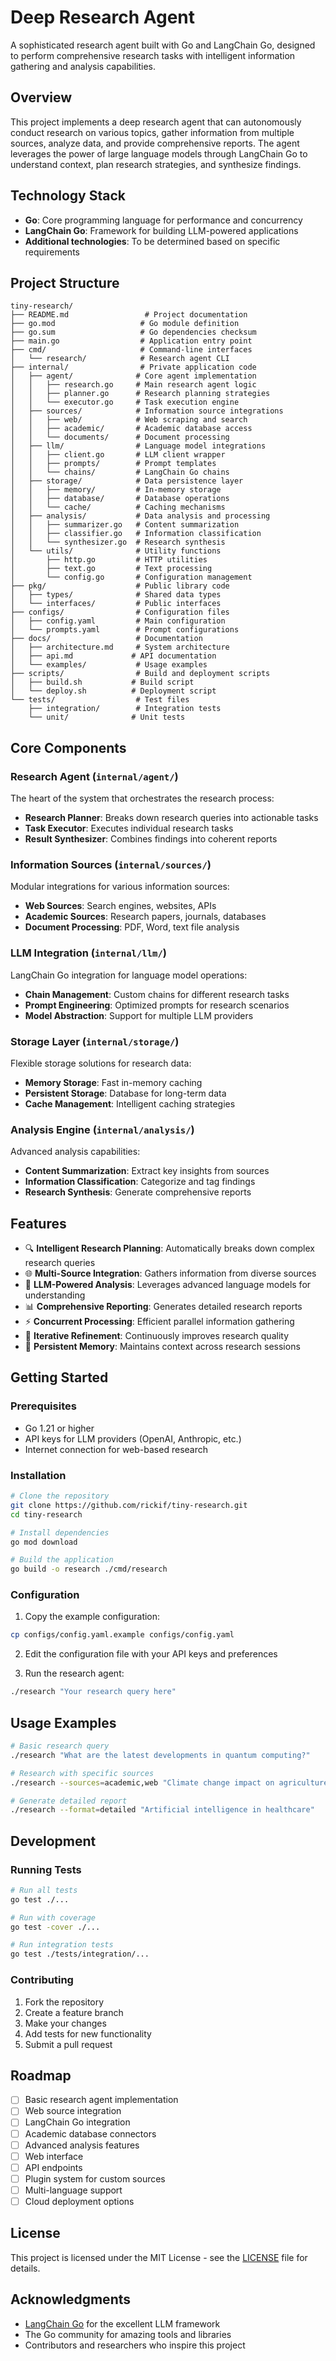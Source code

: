 # Deep Research Agent

A sophisticated research agent built with Go and LangChain Go, designed to perform comprehensive research tasks with intelligent information gathering and analysis capabilities.

## Overview

This project implements a deep research agent that can autonomously conduct research on various topics, gather information from multiple sources, analyze data, and provide comprehensive reports. The agent leverages the power of large language models through LangChain Go to understand context, plan research strategies, and synthesize findings.

## Technology Stack

- **Go**: Core programming language for performance and concurrency
- **LangChain Go**: Framework for building LLM-powered applications
- **Additional technologies**: To be determined based on specific requirements

## Project Structure

```
tiny-research/
├── README.md                 # Project documentation
├── go.mod                   # Go module definition
├── go.sum                   # Go dependencies checksum
├── main.go                  # Application entry point
├── cmd/                     # Command-line interfaces
│   └── research/            # Research agent CLI
├── internal/                # Private application code
│   ├── agent/              # Core agent implementation
│   │   ├── research.go     # Main research agent logic
│   │   ├── planner.go      # Research planning strategies
│   │   └── executor.go     # Task execution engine
│   ├── sources/            # Information source integrations
│   │   ├── web/            # Web scraping and search
│   │   ├── academic/       # Academic database access
│   │   └── documents/      # Document processing
│   ├── llm/                # Language model integrations
│   │   ├── client.go       # LLM client wrapper
│   │   ├── prompts/        # Prompt templates
│   │   └── chains/         # LangChain Go chains
│   ├── storage/            # Data persistence layer
│   │   ├── memory/         # In-memory storage
│   │   ├── database/       # Database operations
│   │   └── cache/          # Caching mechanisms
│   ├── analysis/           # Data analysis and processing
│   │   ├── summarizer.go   # Content summarization
│   │   ├── classifier.go   # Information classification
│   │   └── synthesizer.go  # Research synthesis
│   └── utils/              # Utility functions
│       ├── http.go         # HTTP utilities
│       ├── text.go         # Text processing
│       └── config.go       # Configuration management
├── pkg/                    # Public library code
│   ├── types/              # Shared data types
│   └── interfaces/         # Public interfaces
├── configs/                # Configuration files
│   ├── config.yaml         # Main configuration
│   └── prompts.yaml        # Prompt configurations
├── docs/                   # Documentation
│   ├── architecture.md     # System architecture
│   ├── api.md             # API documentation
│   └── examples/           # Usage examples
├── scripts/                # Build and deployment scripts
│   ├── build.sh           # Build script
│   └── deploy.sh          # Deployment script
└── tests/                  # Test files
    ├── integration/        # Integration tests
    └── unit/              # Unit tests
```

## Core Components

### Research Agent (`internal/agent/`)
The heart of the system that orchestrates the research process:
- **Research Planner**: Breaks down research queries into actionable tasks
- **Task Executor**: Executes individual research tasks
- **Result Synthesizer**: Combines findings into coherent reports

### Information Sources (`internal/sources/`)
Modular integrations for various information sources:
- **Web Sources**: Search engines, websites, APIs
- **Academic Sources**: Research papers, journals, databases
- **Document Processing**: PDF, Word, text file analysis

### LLM Integration (`internal/llm/`)
LangChain Go integration for language model operations:
- **Chain Management**: Custom chains for different research tasks
- **Prompt Engineering**: Optimized prompts for research scenarios
- **Model Abstraction**: Support for multiple LLM providers

### Storage Layer (`internal/storage/`)
Flexible storage solutions for research data:
- **Memory Storage**: Fast in-memory caching
- **Persistent Storage**: Database for long-term data
- **Cache Management**: Intelligent caching strategies

### Analysis Engine (`internal/analysis/`)
Advanced analysis capabilities:
- **Content Summarization**: Extract key insights from sources
- **Information Classification**: Categorize and tag findings
- **Research Synthesis**: Generate comprehensive reports

## Features

- 🔍 **Intelligent Research Planning**: Automatically breaks down complex research queries
- 🌐 **Multi-Source Integration**: Gathers information from diverse sources
- 🧠 **LLM-Powered Analysis**: Leverages advanced language models for understanding
- 📊 **Comprehensive Reporting**: Generates detailed research reports
- ⚡ **Concurrent Processing**: Efficient parallel information gathering
- 🔄 **Iterative Refinement**: Continuously improves research quality
- 💾 **Persistent Memory**: Maintains context across research sessions

## Getting Started

### Prerequisites
- Go 1.21 or higher
- API keys for LLM providers (OpenAI, Anthropic, etc.)
- Internet connection for web-based research

### Installation

```bash
# Clone the repository
git clone https://github.com/rickif/tiny-research.git
cd tiny-research

# Install dependencies
go mod download

# Build the application
go build -o research ./cmd/research
```

### Configuration

1. Copy the example configuration:
```bash
cp configs/config.yaml.example configs/config.yaml
```

2. Edit the configuration file with your API keys and preferences

3. Run the research agent:
```bash
./research "Your research query here"
```

## Usage Examples

```bash
# Basic research query
./research "What are the latest developments in quantum computing?"

# Research with specific sources
./research --sources=academic,web "Climate change impact on agriculture"

# Generate detailed report
./research --format=detailed "Artificial intelligence in healthcare"
```

## Development

### Running Tests
```bash
# Run all tests
go test ./...

# Run with coverage
go test -cover ./...

# Run integration tests
go test ./tests/integration/...
```

### Contributing

1. Fork the repository
2. Create a feature branch
3. Make your changes
4. Add tests for new functionality
5. Submit a pull request

## Roadmap

- [ ] Basic research agent implementation
- [ ] Web source integration
- [ ] LangChain Go integration
- [ ] Academic database connectors
- [ ] Advanced analysis features
- [ ] Web interface
- [ ] API endpoints
- [ ] Plugin system for custom sources
- [ ] Multi-language support
- [ ] Cloud deployment options

## License

This project is licensed under the MIT License - see the [LICENSE](LICENSE) file for details.

## Acknowledgments

- [LangChain Go](https://github.com/tmc/langchaingo) for the excellent LLM framework
- The Go community for amazing tools and libraries
- Contributors and researchers who inspire this project